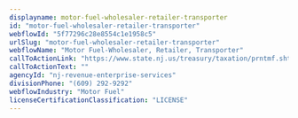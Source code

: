 ```yaml
---
displayname: motor-fuel-wholesaler-retailer-transporter
id: "motor-fuel-wholesaler-retailer-transporter"
webflowId: "5f77296c28e8554c1e1958c5"
urlSlug: "motor-fuel-wholesaler-retailer-transporter"
webflowName: "Motor Fuel-Wholesaler, Retailer, Transporter"
callToActionLink: "https://www.state.nj.us/treasury/taxation/prntmf.shtml"
callToActionText: ""
agencyId: "nj-revenue-enterprise-services"
divisionPhone: "(609) 292-9292"
webflowIndustry: "Motor Fuel"
licenseCertificationClassification: "LICENSE"
---
```

